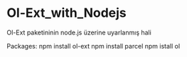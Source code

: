 # Ol-Ext_with_Nodejs
Ol-Ext paketininin node.js üzerine uyarlanmış hali 

Packages:
npm install ol-ext
npm install parcel
npm istall ol

